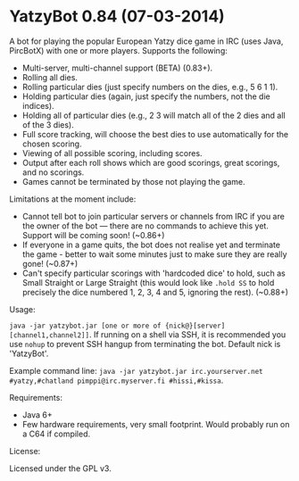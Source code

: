 YatzyBot 0.84 (07-03-2014)
==========================

A bot for playing the popular European Yatzy dice game in IRC (uses Java, PircBotX) with one or more players. Supports the following:

* Multi-server, multi-channel support (BETA) (0.83+).
* Rolling all dies.
* Rolling particular dies (just specify numbers on the dies, e.g., 5 6 1 1).
* Holding particular dies (again, just specify the numbers, not the die indices).
* Holding all of particular dies (e.g., 2 3 will match all of the 2 dies and all of the 3 dies).
* Full score tracking, will choose the best dies to use automatically for the chosen scoring.
* Viewing of all possible scoring, including scores.
* Output after each roll shows which are good scorings, great scorings, and no scorings.
* Games cannot be terminated by those not playing the game.

Limitations at the moment include:

* Cannot tell bot to join particular servers or channels from IRC if you are the owner of the bot — there are no commands to achieve this yet. Support will be coming soon! (~0.86+)
* If everyone in a game quits, the bot does not realise yet and terminate the game - better to wait some minutes just to make sure they are really gone! (~0.87+)
* Can't specify particular scorings with 'hardcoded dice' to hold, such as Small Straight or Large Straight (this would look like `.hold SS` to hold precisely the dice numbered 1, 2, 3, 4 and 5, ignoring the rest). (~0.88+)

Usage:

`java -jar yatzybot.jar [one or more of {nick@}[server] [channel1,channel2]]`. If running on a shell via SSH, it is recommended you use `nohup` to prevent SSH hangup from terminating the bot. Default nick is 'YatzyBot'.

Example command line: `java -jar yatzybot.jar irc.yourserver.net #yatzy,#chatland pimppi@irc.myserver.fi #hissi,#kissa`.

Requirements:

* Java 6+
* Few hardware requirements, very small footprint. Would probably run on a C64 if compiled.

License:

Licensed under the GPL v3.